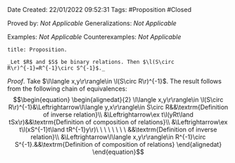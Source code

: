<br />
<br />

Date Created: 22/01/2022 09:52:31
Tags: #Proposition #Closed 

Proved by: _Not Applicable_
Generalizations: _Not Applicable_

Examples: _Not Applicable_
Counterexamples: _Not Applicable_

``` ad-Proposition
title: Proposition.

_Let $R$ and $S$ be binary relations. Then $\l(S\circ R\r)^{-1}=R^{-1}\circ S^{-1}$._

```

_Proof_. Take $\l\langle x,y\r\rangle\in \l(S\circ R\r)^{-1}$. The result follows from the following chain of equivalences:
$$\begin{equation}
    \begin{alignedat}{2}
        \l\langle x,y\r\rangle\in \l(S\circ R\r)^{-1}&\Leftrightarrow\l\langle y,x\r\rangle\in S\circ R&&\textrm{Definition of inverse relation}\\
        &\Leftrightarrow\ex t\l(yRt\land tSx\r)&&\textrm{Definition of composition of relations}\\
        &\Leftrightarrow\ex t\l(xS^{-1}t\land tR^{-1}y\r)\ \ \ \ \ \ \ \ &&\textrm{Definition of inverse relation}\\
        &\Leftrightarrow\l\langle x,y\r\rangle\in R^{-1}\circ S^{-1}.&&\textrm{Definition of composition of relations}
    \end{alignedat}
\end{equation}$$
